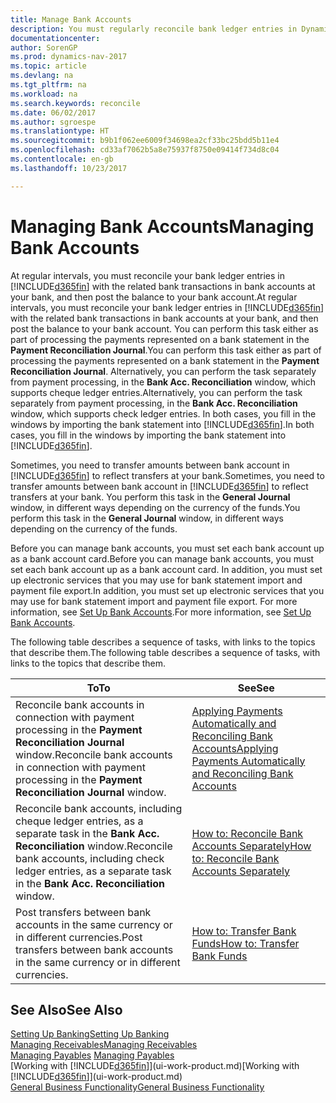 ```yaml
---
title: Manage Bank Accounts
description: You must regularly reconcile bank ledger entries in Dynamics NAV with the related bank transactions in your bank accounts.
documentationcenter: 
author: SorenGP
ms.prod: dynamics-nav-2017
ms.topic: article
ms.devlang: na
ms.tgt_pltfrm: na
ms.workload: na
ms.search.keywords: reconcile
ms.date: 06/02/2017
ms.author: sgroespe
ms.translationtype: HT
ms.sourcegitcommit: b9b1f062ee6009f34698ea2cf33bc25bdd5b11e4
ms.openlocfilehash: cd33af7062b5a8e75937f8750e09414f734d8c04
ms.contentlocale: en-gb
ms.lasthandoff: 10/23/2017

---
```

# <a name="managing-bank-accounts"></a><span data-ttu-id="ea607-103">Managing Bank Accounts</span><span class="sxs-lookup"><span data-stu-id="ea607-103">Managing Bank Accounts</span></span>
<span data-ttu-id="ea607-104">At regular intervals, you must reconcile your bank ledger entries in [!INCLUDE[d365fin](includes/d365fin_md.md)] with the related bank transactions in bank accounts at your bank, and then post the balance to your bank account.</span><span class="sxs-lookup"><span data-stu-id="ea607-104">At regular intervals, you must reconcile your bank ledger entries in [!INCLUDE[d365fin](includes/d365fin_md.md)] with the related bank transactions in bank accounts at your bank, and then post the balance to your bank account.</span></span> <span data-ttu-id="ea607-105">You can perform this task either as part of processing the payments represented on a bank statement in the **Payment Reconciliation Journal**.</span><span class="sxs-lookup"><span data-stu-id="ea607-105">You can perform this task either as part of processing the payments represented on a bank statement in the **Payment Reconciliation Journal**.</span></span> <span data-ttu-id="ea607-106">Alternatively, you can perform the task separately from payment processing, in the **Bank Acc. Reconciliation** window, which supports cheque ledger entries.</span><span class="sxs-lookup"><span data-stu-id="ea607-106">Alternatively, you can perform the task separately from payment processing, in the **Bank Acc. Reconciliation** window, which supports check ledger entries.</span></span> <span data-ttu-id="ea607-107">In both cases, you fill in the windows by importing the bank statement into [!INCLUDE[d365fin](includes/d365fin_md.md)].</span><span class="sxs-lookup"><span data-stu-id="ea607-107">In both cases, you fill in the windows by importing the bank statement into [!INCLUDE[d365fin](includes/d365fin_md.md)].</span></span>

<span data-ttu-id="ea607-108">Sometimes, you need to transfer amounts between bank account in [!INCLUDE[d365fin](includes/d365fin_md.md)] to reflect transfers at your bank.</span><span class="sxs-lookup"><span data-stu-id="ea607-108">Sometimes, you need to transfer amounts between bank account in [!INCLUDE[d365fin](includes/d365fin_md.md)] to reflect transfers at your bank.</span></span> <span data-ttu-id="ea607-109">You perform this task in the **General Journal** window, in different ways depending on the currency of the funds.</span><span class="sxs-lookup"><span data-stu-id="ea607-109">You perform this task in the **General Journal** window, in different ways depending on the currency of the funds.</span></span>

<span data-ttu-id="ea607-110">Before you can manage bank accounts, you must set each bank account up as a bank account card.</span><span class="sxs-lookup"><span data-stu-id="ea607-110">Before you can manage bank accounts, you must set each bank account up as a bank account card.</span></span> <span data-ttu-id="ea607-111">In addition, you must set up electronic services that you may use for bank statement import and payment file export.</span><span class="sxs-lookup"><span data-stu-id="ea607-111">In addition, you must set up electronic services that you may use for bank statement import and payment file export.</span></span> <span data-ttu-id="ea607-112">For more information, see [Set Up Bank Accounts](bank-setup-banking.md).</span><span class="sxs-lookup"><span data-stu-id="ea607-112">For more information, see [Set Up Bank Accounts](bank-setup-banking.md).</span></span>

<span data-ttu-id="ea607-113">The following table describes a sequence of tasks, with links to the topics that describe them.</span><span class="sxs-lookup"><span data-stu-id="ea607-113">The following table describes a sequence of tasks, with links to the topics that describe them.</span></span>

| <span data-ttu-id="ea607-114">To</span><span class="sxs-lookup"><span data-stu-id="ea607-114">To</span></span> | <span data-ttu-id="ea607-115">See</span><span class="sxs-lookup"><span data-stu-id="ea607-115">See</span></span> |
| --- | --- |
| <span data-ttu-id="ea607-116">Reconcile bank accounts in connection with payment processing in the **Payment Reconciliation Journal** window.</span><span class="sxs-lookup"><span data-stu-id="ea607-116">Reconcile bank accounts in connection with payment processing in the **Payment Reconciliation Journal** window.</span></span> |[<span data-ttu-id="ea607-117">Applying Payments Automatically and Reconciling Bank Accounts</span><span class="sxs-lookup"><span data-stu-id="ea607-117">Applying Payments Automatically and Reconciling Bank Accounts</span></span>](receivables-apply-payments-auto-reconcile-bank-accounts.md) |
| <span data-ttu-id="ea607-118">Reconcile bank accounts, including cheque ledger entries, as a separate task in the **Bank Acc. Reconciliation** window.</span><span class="sxs-lookup"><span data-stu-id="ea607-118">Reconcile bank accounts, including check ledger entries, as a separate task in the **Bank Acc. Reconciliation** window.</span></span> |[<span data-ttu-id="ea607-119">How to: Reconcile Bank Accounts Separately</span><span class="sxs-lookup"><span data-stu-id="ea607-119">How to: Reconcile Bank Accounts Separately</span></span>](bank-how-reconcile-bank-accounts-separately.md) |
| <span data-ttu-id="ea607-120">Post transfers between bank accounts in the same currency or in different currencies.</span><span class="sxs-lookup"><span data-stu-id="ea607-120">Post transfers between bank accounts in the same currency or in different currencies.</span></span> |[<span data-ttu-id="ea607-121">How to: Transfer Bank Funds</span><span class="sxs-lookup"><span data-stu-id="ea607-121">How to: Transfer Bank Funds</span></span>](bank-how-transfer-bank-funds.md) |

## <a name="see-also"></a><span data-ttu-id="ea607-122">See Also</span><span class="sxs-lookup"><span data-stu-id="ea607-122">See Also</span></span>
[<span data-ttu-id="ea607-123">Setting Up Banking</span><span class="sxs-lookup"><span data-stu-id="ea607-123">Setting Up Banking</span></span>](bank-setup-banking.md)  
[<span data-ttu-id="ea607-124">Managing Receivables</span><span class="sxs-lookup"><span data-stu-id="ea607-124">Managing Receivables</span></span>](receivables-manage-receivables.md)  
<span data-ttu-id="ea607-125">[Managing Payables](payables-manage-payables.md)  </span><span class="sxs-lookup"><span data-stu-id="ea607-125">[Managing Payables](payables-manage-payables.md)  </span></span>  
<span data-ttu-id="ea607-126">[Working with [!INCLUDE[d365fin](includes/d365fin_md.md)]](ui-work-product.md)</span><span class="sxs-lookup"><span data-stu-id="ea607-126">[Working with [!INCLUDE[d365fin](includes/d365fin_md.md)]](ui-work-product.md)</span></span>  
[<span data-ttu-id="ea607-127">General Business Functionality</span><span class="sxs-lookup"><span data-stu-id="ea607-127">General Business Functionality</span></span>](ui-across-business-areas.md)  

